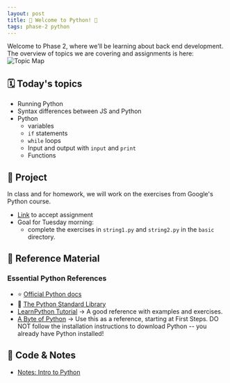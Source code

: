 ```yaml
---
layout: post
title: 🐍 Welcome to Python! 🐍
tags: phase-2 python
---
```


Welcome to Phase 2, where we'll be learning about back end development. The overview of topics we are covering and assignments is here:
![Topic Map](../assets/img/phase-2-topic-map.jpg)

## 🗓️ Today's topics

- Running Python
- Syntax differences between JS and Python
- Python
  - variables
  - `if` statements
  - `while` loops
  - Input and output with `input` and `print`
  - Functions

## 🎯 Project

In class and for homework, we will work on the exercises from Google's Python course.

- [Link](https://classroom.github.com/a/ZQpTyX8s) to accept assignment
- Goal for Tuesday morning:
  - complete the exercises in `string1.py` and `string2.py` in the `basic` directory.

## 🔖 Reference Material

### Essential Python References

- ⭐ [Official Python docs](https://docs.python.org/3/)
- 🐍 [The Python Standard Library](https://docs.python.org/3/library/index.html)
- [LearnPython Tutorial](https://www.learnpython.org/) -> A good reference with examples and exercises.
- [A Byte of Python](https://python.swaroopch.com/) -> Use this as a reference, starting at First Steps. DO NOT follow the installation instructions to download Python -- you already have Python installed!

## 🦉 Code & Notes

- [Notes: Intro to Python](https://github.com/momentum-team-17/notes/blob/main/py-intro.md)
